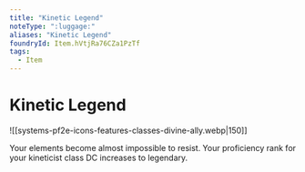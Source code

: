 ```yaml
---
title: "Kinetic Legend"
noteType: ":luggage:"
aliases: "Kinetic Legend"
foundryId: Item.hVtjRa76CZa1PzTf
tags:
  - Item
---
```


# Kinetic Legend
![[systems-pf2e-icons-features-classes-divine-ally.webp|150]]

Your elements become almost impossible to resist. Your proficiency rank for your kineticist class DC increases to legendary.
